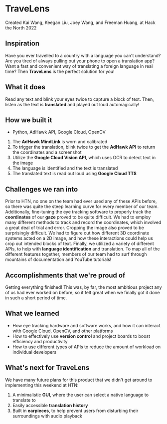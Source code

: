# TraveLens

Created Kai Wang, Keegan Liu, Joey Wang, and Freeman Huang, at Hack the North 2022

## Inspiration
Have you ever travelled to a country with a language you can't understand? Are you tired of always pulling out your phone to open a translation app? Want a fast and convenient way of translating a foreign language in real time? Then **TraveLens** is the perfect solution for you!

## What it does
Read any text and blink your eyes twice to capture a block of text. Then, listen as the text is **translated** and played out loud automagically!

## How we built it
- Python, AdHawk API, Google Cloud, OpenCV
1. The **AdHawk MindLink** is worn and calibrated
2. To trigger the translation, blink twice to get the **AdHawk API** to return the coordinates and a screenshot
3. Utilize the **Google Cloud Vision API**, which uses OCR to detect text in the image
4. The language is identified and the text is translated
5. The translated text is read out loud using **Google Cloud TTS**

## Challenges we ran into
Prior to HTN, no one on the team had ever used any of these APIs before, so there was quite the steep learning curve for every member of our team. 
Additionally, fine-tuning the eye tracking software to properly track the **coordinates** of our **gaze** proved to be quite difficult. We had to employ many different methods to track and record the coordinates, which involved a great deal of trial and error. 
Cropping the image also proved to be surprisingly difficult. We had to figure out how different 3D coordinate systems acted on a 2D image, and how these interactions could help us crop out intended blocks of text.
Finally, we utilized a variety of different APIs, to help with **language identification** and translation. To map all of the different features together, members of our team had to surf through mountains of documentation and YouTube tutorials!

## Accomplishments that we're proud of
Getting everything finished! This was, by far, the most ambitious project any of us had ever worked on before, so it felt great when we finally got it done in such a short period of time.

## What we learned
- How eye tracking hardware and software works, and how it can interact with Google Cloud, OpenCV, and other platforms
- How to effectively use **version control** and project boards to boost efficiency and productivity
- How to use different types of APIs to reduce the amount of workload on individual developers

## What's next for TraveLens
We have many future plans for this product that we didn't get around to implementing this weekend at HTN:
1. A minimalistic **GUI**, where the user can select a native language to translate to
2. Easily accessible **translation history**
3. Built in **earpieces**, to help prevent users from disturbing their surroundings with audio playback
